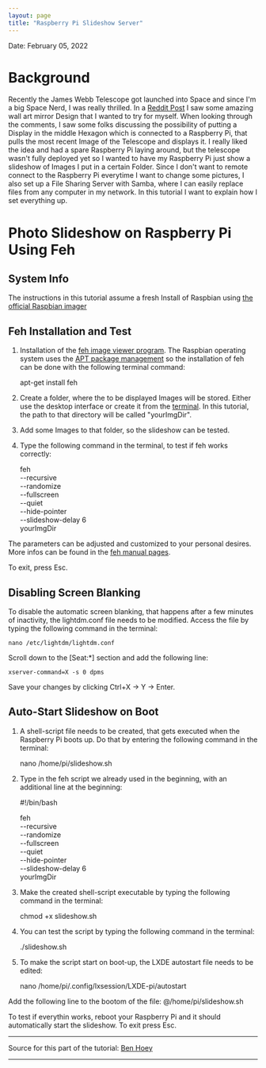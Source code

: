 ```yaml
---
layout: page
title: "Raspberry Pi Slideshow Server"
---
```

Date: February 05, 2022

# Background

Recently the James Webb Telescope got launched into Space and since I'm a big Space Nerd, I was really thrilled. In a [Reddit Post](https://www.reddit.com/r/space/comments/sgmc4e/i_built_a_james_webb_inspired_bit_of_wall_art/) I saw some amazing wall art mirror Design that I wanted to try for myself. When looking through the comments,  I saw some folks discussing the possibility of putting a Display in the middle Hexagon which is connected to a Raspberry Pi, that pulls the most recent Image of the Telescope and displays it. I really liked the idea and had a spare Raspberry Pi laying around, but the telescope wasn't fully deployed yet so I wanted to have my Raspberry Pi just show a slideshow of Images I put in a certain Folder. Since I don't want to remote connect to the Raspberry Pi everytime I want to change some pictures, I also set up a File Sharing Server with Samba, where I can easily replace files from any computer in my network. In this tutorial I want to explain how I set everything up.

# Photo Slideshow on Raspberry Pi Using Feh

## System Info

The instructions in this tutorial assume a fresh Install of Raspbian using [the official Raspbian imager](https://www.raspberrypi.com/documentation/computers/getting-started.html) 

## Feh Installation and Test

1. Installation of the [feh image viewer program](https://feh.finalrewind.org/). The Raspbian operating system uses the [APT package management](https://embeddedinventor.com/sudo-apt-get-install-command-explained-for-beginners/) so the installation of feh can be done with the following terminal command:

    apt-get install feh

2. Create a folder, where the to be displayed Images will be stored. Either use the desktop interface or create it from the [terminal](https://www.techwalla.com/articles/how-to-make-a-folder-in-ubuntu). In this tutorial, the path to that directory will be called "yourImgDir".

3. Add some Images to that folder, so the slideshow can be tested.

4. Type the following command in the terminal, to test if feh works correctly:

    feh \
    --recursive \
    --randomize \
    --fullscreen \
    --quiet \
    --hide-pointer \
    --slideshow-delay 6 \
    yourImgDir

The parameters can be adjusted and customized to your personal desires. More infos can be found in the [feh manual pages](https://linux.die.net/man/1/feh).

To exit, press Esc.

## Disabling Screen Blanking

To disable the automatic screen blanking, that happens after a few minutes of inactivity, the lightdm.conf file needs to be modified. Access the file by typing the following command in the terminal:

    nano /etc/lightdm/lightdm.conf

Scroll down to the [Seat:*] section and add the following line:

    xserver-command=X -s 0 dpms

Save your changes by clicking Ctrl+X -> Y -> Enter.

## Auto-Start Slideshow on Boot

1. A shell-script file needs to be created, that gets executed when the Raspberry Pi boots up. Do that by entering the following command in the terminal:

    nano /home/pi/slideshow.sh

2. Type in the feh script we already used in the beginning, with an additional line at the beginning:

    #!/bin/bash
 
    feh \
    --recursive \
    --randomize \
    --fullscreen \
    --quiet \
    --hide-pointer \
    --slideshow-delay 6 \
    yourImgDir

3. Make the created shell-script executable by typing the following command in the terminal:

    chmod +x slideshow.sh

4. You can test the script by typing the following command in the terminal:

    ./slideshow.sh

5. To make the script start on boot-up, the LXDE autostart file needs to be edited:

    nano /home/pi/.config/lxsession/LXDE-pi/autostart

Add the following line to the bootom of the file:
    @/home/pi/slideshow.sh


To test if everythin works, reboot your Raspberry Pi and it should automatically start the slideshow. To exit press Esc.

---
Source for this part of the tutorial: [Ben Hoey](https://bhoey.com/blog/photo-slideshows-using-raspberry-pi/) 

---

